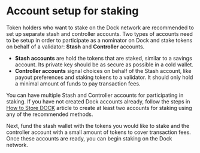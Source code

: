 # Account setup for staking

Token holders who want to stake on the Dock network are recommended to set up separate stash and controller accounts. Two types of accounts need to be setup in order to participate as a nominator on Dock and stake tokens on behalf of a validator: **Stash** and **Controller** accounts.

* **Stash accounts** are hold the tokens that are staked, similar to a savings account. Its private key should be as secure as possible in a cold wallet.
* **Controller accounts** signal choices on behalf of the Stash account, like payout preferences and staking tokens to a validator. It should only hold a minimal amount of funds to pay transaction fees.

You can have multiple Stash and Controller accounts for participating in staking. If you have not created Dock accounts already, follow the steps in [How to Store DOCK](../wallets-and-account-creation.md) article to create at least two accounts for staking using any of the recommended methods.

Next, fund the stash wallet with the tokens you would like to stake and the controller account with a small amount of tokens to cover transaction fees. Once these accounts are ready, you can begin staking on the Dock network.
